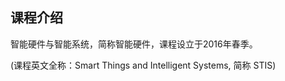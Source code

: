 ## 课程介绍

智能硬件与智能系统，简称智能硬件，课程设立于2016年春季。

(课程英文全称：Smart Things and Intelligent Systems, 简称 STIS)




